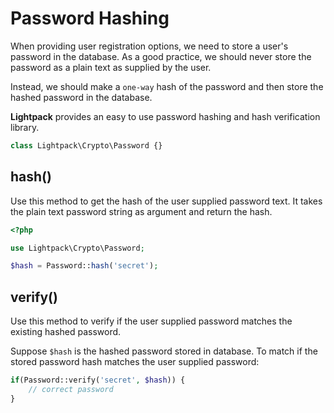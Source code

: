 # Password Hashing

When providing user registration options, we need to store a user's password in the database. As a good practice, we should never store the password as a plain text as supplied by the user.

Instead, we should make a `one-way` hash of the password and then store the hashed password in the database.

**Lightpack** provides an easy to use password hashing and hash verification library.

```php
class Lightpack\Crypto\Password {}
```

## hash()

Use this method to get the hash of the user supplied password text. It takes the plain text password string as argument and return the hash.

```php
<?php

use Lightpack\Crypto\Password;

$hash = Password::hash('secret');
```

## verify()

Use this method to verify if the user supplied password matches the existing hashed password.

Suppose `$hash` is the hashed password stored in database. To match if the stored password hash matches the user supplied password:

```php
if(Password::verify('secret', $hash)) {
    // correct password
}
```